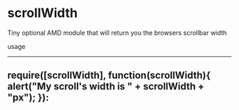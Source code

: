 scrollWidth
===========

Tiny optional AMD module that will return you the browsers scrollbar width

usage

---
require([scrollWidth], function(scrollWidth){
  alert("My scroll's width is " + scrollWidth + "px");
}):
---
